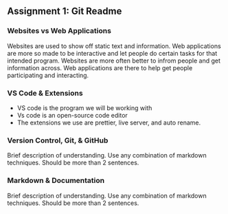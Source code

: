 ## Assignment 1: Git Readme

### Websites vs Web Applications

Websites are used to show off static text and information. Web applications are more so made to be interactive and let people do certain tasks for that intended program. Websites are more often better to infrom people and get information across. Web applications are there to help get people participating and interacting.

### VS Code & Extensions

- VS code is the program we will be working with
- Vs code is an open-source code editor
- The extensions we use are prettier, live server, and auto rename.

### Version Control, Git, & GitHub

Brief description of understanding. Use any combination of markdown techniques. Should be more than 2 sentences.

### Markdown & Documentation

Brief description of understanding. Use any combination of markdown techniques. Should be more than 2 sentences.

